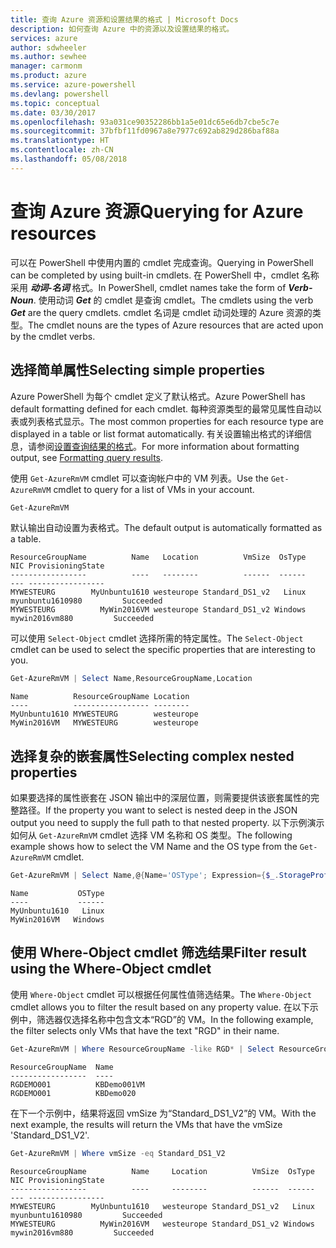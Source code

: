 ```yaml
---
title: 查询 Azure 资源和设置结果的格式 | Microsoft Docs
description: 如何查询 Azure 中的资源以及设置结果的格式。
services: azure
author: sdwheeler
ms.author: sewhee
manager: carmonm
ms.product: azure
ms.service: azure-powershell
ms.devlang: powershell
ms.topic: conceptual
ms.date: 03/30/2017
ms.openlocfilehash: 93a031ce90352286bb1a5e01dc65e6db7cbe5c7e
ms.sourcegitcommit: 37bfbf11fd0967a8e7977c692ab829d286baf88a
ms.translationtype: HT
ms.contentlocale: zh-CN
ms.lasthandoff: 05/08/2018
---
```

# <a name="querying-for-azure-resources"></a><span data-ttu-id="e92f7-103">查询 Azure 资源</span><span class="sxs-lookup"><span data-stu-id="e92f7-103">Querying for Azure resources</span></span>

<span data-ttu-id="e92f7-104">可以在 PowerShell 中使用内置的 cmdlet 完成查询。</span><span class="sxs-lookup"><span data-stu-id="e92f7-104">Querying in PowerShell can be completed by using built-in cmdlets.</span></span> <span data-ttu-id="e92f7-105">在 PowerShell 中，cmdlet 名称采用 **_动词-名词_** 格式。</span><span class="sxs-lookup"><span data-stu-id="e92f7-105">In PowerShell, cmdlet names take the form of **_Verb-Noun_**.</span></span> <span data-ttu-id="e92f7-106">使用动词 **_Get_** 的 cmdlet 是查询 cmdlet。</span><span class="sxs-lookup"><span data-stu-id="e92f7-106">The cmdlets using the verb **_Get_** are the query cmdlets.</span></span> <span data-ttu-id="e92f7-107">cmdlet 名词是 cmdlet 动词处理的 Azure 资源的类型。</span><span class="sxs-lookup"><span data-stu-id="e92f7-107">The cmdlet nouns are the types of Azure resources that are acted upon by the cmdlet verbs.</span></span>


## <a name="selecting-simple-properties"></a><span data-ttu-id="e92f7-108">选择简单属性</span><span class="sxs-lookup"><span data-stu-id="e92f7-108">Selecting simple properties</span></span>

<span data-ttu-id="e92f7-109">Azure PowerShell 为每个 cmdlet 定义了默认格式。</span><span class="sxs-lookup"><span data-stu-id="e92f7-109">Azure PowerShell has default formatting defined for each cmdlet.</span></span> <span data-ttu-id="e92f7-110">每种资源类型的最常见属性自动以表或列表格式显示。</span><span class="sxs-lookup"><span data-stu-id="e92f7-110">The most common properties for each resource type are displayed in a table or list format automatically.</span></span> <span data-ttu-id="e92f7-111">有关设置输出格式的详细信息，请参阅[设置查询结果的格式](formatting-output.md)。</span><span class="sxs-lookup"><span data-stu-id="e92f7-111">For more information about formatting output, see [Formatting query results](formatting-output.md).</span></span>

<span data-ttu-id="e92f7-112">使用 `Get-AzureRmVM` cmdlet 可以查询帐户中的 VM 列表。</span><span class="sxs-lookup"><span data-stu-id="e92f7-112">Use the `Get-AzureRmVM` cmdlet to query for a list of VMs in your account.</span></span>

```powershell
Get-AzureRmVM
```

<span data-ttu-id="e92f7-113">默认输出自动设置为表格式。</span><span class="sxs-lookup"><span data-stu-id="e92f7-113">The default output is automatically formatted as a table.</span></span>

```
ResourceGroupName          Name   Location          VmSize  OsType              NIC ProvisioningState
-----------------          ----   --------          ------  ------              --- -----------------
MYWESTEURG        MyUnbuntu1610 westeurope Standard_DS1_v2   Linux myunbuntu1610980         Succeeded
MYWESTEURG          MyWin2016VM westeurope Standard_DS1_v2 Windows   mywin2016vm880         Succeeded
```

<span data-ttu-id="e92f7-114">可以使用 `Select-Object` cmdlet 选择所需的特定属性。</span><span class="sxs-lookup"><span data-stu-id="e92f7-114">The `Select-Object` cmdlet can be used to select the specific properties that are interesting to you.</span></span>

```powershell
Get-AzureRmVM | Select Name,ResourceGroupName,Location
```

```
Name          ResourceGroupName Location
----          ----------------- --------
MyUnbuntu1610 MYWESTEURG        westeurope
MyWin2016VM   MYWESTEURG        westeurope
```

## <a name="selecting-complex-nested-properties"></a><span data-ttu-id="e92f7-115">选择复杂的嵌套属性</span><span class="sxs-lookup"><span data-stu-id="e92f7-115">Selecting complex nested properties</span></span>

<span data-ttu-id="e92f7-116">如果要选择的属性嵌套在 JSON 输出中的深层位置，则需要提供该嵌套属性的完整路径。</span><span class="sxs-lookup"><span data-stu-id="e92f7-116">If the property you want to select is nested deep in the JSON output you need to supply the full path to that nested property.</span></span> <span data-ttu-id="e92f7-117">以下示例演示如何从 `Get-AzureRmVM` cmdlet 选择 VM 名称和 OS 类型。</span><span class="sxs-lookup"><span data-stu-id="e92f7-117">The following example shows how to select the VM Name and the OS type from the `Get-AzureRmVM` cmdlet.</span></span>

```powershell
Get-AzureRmVM | Select Name,@{Name='OSType'; Expression={$_.StorageProfile.OSDisk.OSType}}
```

```
Name           OSType
----           ------
MyUnbuntu1610   Linux
MyWin2016VM   Windows
```

## <a name="filter-result-using-the-where-object-cmdlet"></a><span data-ttu-id="e92f7-118">使用 Where-Object cmdlet 筛选结果</span><span class="sxs-lookup"><span data-stu-id="e92f7-118">Filter result using the Where-Object cmdlet</span></span>

<span data-ttu-id="e92f7-119">使用 `Where-Object` cmdlet 可以根据任何属性值筛选结果。</span><span class="sxs-lookup"><span data-stu-id="e92f7-119">The `Where-Object` cmdlet allows you to filter the result based on any property value.</span></span> <span data-ttu-id="e92f7-120">在以下示例中，筛选器仅选择名称中包含文本“RGD”的 VM。</span><span class="sxs-lookup"><span data-stu-id="e92f7-120">In the following example, the filter selects only VMs that have the text "RGD" in their name.</span></span>

```powershell
Get-AzureRmVM | Where ResourceGroupName -like RGD* | Select ResourceGroupName,Name
```

```
ResourceGroupName  Name
-----------------  ----
RGDEMO001          KBDemo001VM
RGDEMO001          KBDemo020
```

<span data-ttu-id="e92f7-121">在下一个示例中，结果将返回 vmSize 为“Standard_DS1_V2”的 VM。</span><span class="sxs-lookup"><span data-stu-id="e92f7-121">With the next example, the results will return the VMs that have the vmSize 'Standard_DS1_V2'.</span></span>

```powershell
Get-AzureRmVM | Where vmSize -eq Standard_DS1_V2
```

```
ResourceGroupName          Name     Location          VmSize  OsType              NIC ProvisioningState
-----------------          ----     --------          ------  ------              --- -----------------
MYWESTEURG        MyUnbuntu1610   westeurope Standard_DS1_v2   Linux myunbuntu1610980         Succeeded
MYWESTEURG          MyWin2016VM   westeurope Standard_DS1_v2 Windows   mywin2016vm880         Succeeded
```
